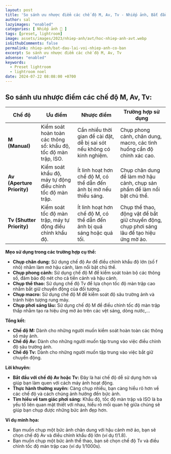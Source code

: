 ```yaml
---
layout: post
title: 'So sánh ưu nhược điểm các chế độ M, Av, Tv - Nhiếp ảnh, Bắt đầu lại từ những thứ nhỏ nhất!!!'
author: sal
lazyimages: "enabled"
categories: [ Nhiếp ảnh 📸 ]
tags: [preset, lightroom]
image: assets/images/2023/nhiep-anh/avt/hoc-nhiep-anh-avt.webp
isGithubComments: false
permalink: nhiep-anh/bat-dau-lai-voi-nhiep-anh-co-ban
excerpt: So sánh ưu nhược điểm các chế độ M, Av, Tv
adsense: "enabled"
keywords:
  - Preset lightroom
  - lightroom noel
date: 2024-07-22 08:08:00 +0700
---
```



## **So sánh ưu nhược điểm các chế độ M, Av, Tv:**

| Chế độ | Ưu điểm | Nhược điểm | Trường hợp sử dụng |
| --- | --- | --- | --- |
| **M (Manual)** | Kiểm soát hoàn toàn các thông số: khẩu độ, tốc độ màn trập, ISO. | Cần nhiều thời gian để cài đặt, dễ bị sai sót nếu không có kinh nghiệm. | Chụp phong cảnh, chân dung, macro, các tình huống cần độ chính xác cao. |
| **Av (Aperture Priority)** | Kiểm soát khẩu độ, máy tự động điều chỉnh tốc độ màn trập. | Ít linh hoạt hơn chế độ M, có thể dẫn đến ảnh bị mờ nếu thiếu sáng. | Chụp chân dung để làm mờ hậu cảnh, chụp sản phẩm để làm nổi bật chủ thể. |
| **Tv (Shutter Priority)** | Kiểm soát tốc độ màn trập, máy tự động điều chỉnh khẩu độ. | Ít linh hoạt hơn chế độ M, có thể dẫn đến ảnh bị quá sáng hoặc quá tối. | Chụp thể thao, động vật để bắt giữ chuyển động, chụp phơi sáng lâu để tạo hiệu ứng mờ ảo. |

**Mẹo sử dụng trong các trường hợp cụ thể:**

*   **Chụp chân dung:** Sử dụng chế độ Av để điều chỉnh khẩu độ lớn (số f nhỏ) nhằm làm mờ hậu cảnh, làm nổi bật chủ thể.
*   **Chụp phong cảnh:** Sử dụng chế độ M để kiểm soát toàn bộ các thông số, đảm bảo độ nét cho cả tiền cảnh và hậu cảnh.
*   **Chụp thể thao:** Sử dụng chế độ Tv để lựa chọn tốc độ màn trập cao nhằm bắt giữ chuyển động của đối tượng.
*   **Chụp macro:** Sử dụng chế độ M để kiểm soát độ sâu trường ảnh và tránh hiện tượng rung máy.
*   **Chụp phơi sáng lâu:** Sử dụng chế độ M để điều chỉnh tốc độ màn trập thấp nhằm tạo ra hiệu ứng mờ ảo trên các vệt sáng, dòng nước,...

**Tổng kết:**

*   **Chế độ M:** Dành cho những người muốn kiểm soát hoàn toàn các thông số máy ảnh.
*   **Chế độ Av:** Dành cho những người muốn tập trung vào việc điều chỉnh độ sâu trường ảnh.
*   **Chế độ Tv:** Dành cho những người muốn tập trung vào việc bắt giữ chuyển động.

**Lời khuyên:**

*   **Bắt đầu với chế độ Av hoặc Tv:** Đây là hai chế độ dễ sử dụng hơn và giúp bạn làm quen với cách máy ảnh hoạt động.
*   **Thực hành thường xuyên:** Càng chụp nhiều, bạn càng hiểu rõ hơn về các chế độ và cách chúng ảnh hưởng đến bức ảnh.
*   **Tìm hiểu về tam giác phơi sáng:** Khẩu độ, tốc độ màn trập và ISO là ba yếu tố liên quan mật thiết với nhau, hiểu rõ mối quan hệ giữa chúng sẽ giúp bạn chụp được những bức ảnh đẹp hơn.

**Ví dụ minh họa:**

*   Bạn muốn chụp một bức ảnh chân dung với hậu cảnh mờ ảo, bạn sẽ chọn chế độ Av và điều chỉnh khẩu độ lớn (ví dụ f/1.8).
*   Bạn muốn chụp một bức ảnh thể thao, bạn sẽ chọn chế độ Tv và điều chỉnh tốc độ màn trập cao (ví dụ 1/1000s).
